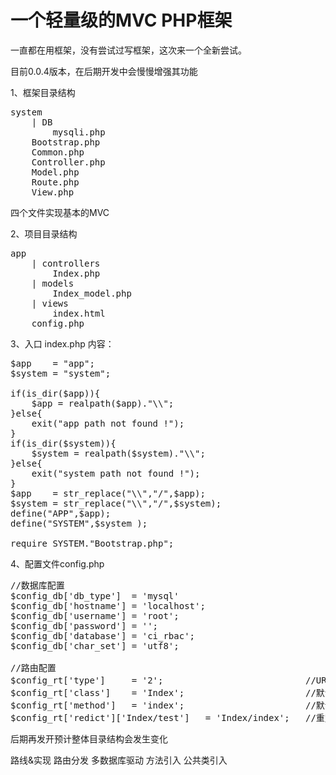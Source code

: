 一个轻量级的MVC PHP框架
=======

一直都在用框架，没有尝试过写框架，这次来一个全新尝试。

目前0.0.4版本，在后期开发中会慢慢增强其功能

1、框架目录结构
<pre>
system
    | DB
        mysqli.php
    Bootstrap.php
    Common.php
    Controller.php
    Model.php
    Route.php
    View.php
</pre>

四个文件实现基本的MVC

2、项目目录结构
<pre>
app
    | controllers
        Index.php
    | models
        Index_model.php
    | views
        index.html
    config.php
</pre>

3、入口 index.php 内容：
<pre>
$app    = "app";
$system = "system";

if(is_dir($app)){
    $app = realpath($app)."\\";
}else{
    exit("app path not found !");
}
if(is_dir($system)){
    $system = realpath($system)."\\";
}else{
    exit("system path not found !");
}
$app    = str_replace("\\","/",$app);
$system = str_replace("\\","/",$system);
define("APP",$app);
define("SYSTEM",$system );

require SYSTEM."Bootstrap.php";
</pre>

4、配置文件config.php
<pre>
//数据库配置
$config_db['db_type']  = 'mysql' 
$config_db['hostname'] = 'localhost';
$config_db['username'] = 'root';
$config_db['password'] = '';
$config_db['database'] = 'ci_rbac';
$config_db['char_set'] = 'utf8';

//路由配置
$config_rt['type']     = '2';	  						//URL模式,1:默认($_GET['c']:控制器,$_GET['m']:方法),2:PathInfo,3:混合
$config_rt['class']    = 'Index'; 						//默认控制器类
$config_rt['method']   = 'index'; 						//默认方法
$config_rt['redict']['Index/test']   = 'Index/index';   //重定向
</pre>

后期再发开预计整体目录结构会发生变化

路线&实现
路由分发
多数据库驱动
方法引入
公共类引入


